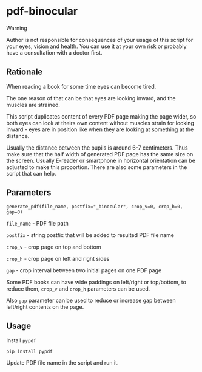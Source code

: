 # pdf-binocular

> [!WARNING]  
> Author is not responsible for consequences of your usage of this script for your eyes, 
> vision and health. You can use it at your own risk or probably have a consultation with
> a doctor first.


## Rationale

When reading a book for some time eyes can become tired.

The one reason of that can be that eyes are looking inward, and the muscles are strained.

This script duplicates content of every PDF page making the page wider, 
so both eyes can look at theirs own content without muscles strain for looking inward -
eyes are in position like when they are looking at something at the distance.

Usually the distance between the pupils is around 6-7 centimeters.
Thus make sure that the half width of generated PDF page has the same size on the screen.
Usually E-reader or smartphone in horizontal orientation can be adjusted to make this proportion.
There are also some parameters in the script that can help.

## Parameters
```
generate_pdf(file_name, postfix="_binocular", crop_v=0, crop_h=0, gap=0)
```
`file_name` - PDF file path

`postfix` - string postfix that will be added to resulted PDF file name

`crop_v` - crop page on top and bottom

`crop_h` - crop page on left and right sides

`gap` - crop interval between two initial pages on one PDF page

Some PDF books can have wide paddings on left/right or top/bottom, to reduce them, 
`crop_v` and `crop_h` parameters can be used.

Also `gap` parameter can be used to reduce or increase gap between left/right contents on the page.

## Usage 

Install `pypdf`
``` 
pip install pypdf
```

Update PDF file name in the script and run it.
